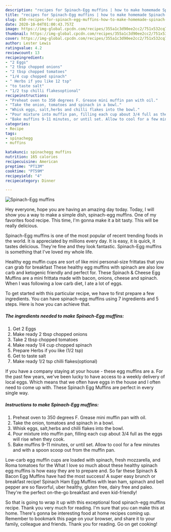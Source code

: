 ```yaml
---
description: "recipes for Spinach-Egg muffins | how to make homemade Spinach-Egg muffins"
title: "recipes for Spinach-Egg muffins | how to make homemade Spinach-Egg muffins"
slug: 450-recipes-for-spinach-egg-muffins-how-to-make-homemade-spinach-egg-muffins
date: 2020-10-04T01:00:43.757Z
image: https://img-global.cpcdn.com/recipes/355a1c3d90ee2cc2/751x532cq70/spinach-egg-muffins-recipe-main-photo.jpg
thumbnail: https://img-global.cpcdn.com/recipes/355a1c3d90ee2cc2/751x532cq70/spinach-egg-muffins-recipe-main-photo.jpg
cover: https://img-global.cpcdn.com/recipes/355a1c3d90ee2cc2/751x532cq70/spinach-egg-muffins-recipe-main-photo.jpg
author: Lester Lewis
ratingvalue: 4.2
reviewcount: 13
recipeingredient:
- "2 Eggs"
- "2 tbsp chopped onions"
- "2 tbsp chopped tomatoes"
- "1/4 cup chopped spinach"
- " Herbs if you like 12 tsp"
- "to taste salt"
- "1/2 tsp chilli flakesoptional"
recipeinstructions:
- "Preheat oven to 350 degrees F. Grease mini muffin pan with oil."
- "Take the onion, tomatoes and spinach in a bowl."
- "Whisk eggs, salt,herbs and chilli flakes into the bowl."
- "Pour mixture into muffin pan, filling each cup about 3/4 full as the eggs will rise when they cook."
- "Bake muffins 9-11 minutes, or until set. Allow to cool for a few minutes and with a spoon scoop out from the muffin pan."
categories:
- Recipe
tags:
- spinachegg
- muffins

katakunci: spinachegg muffins 
nutrition: 165 calories
recipecuisine: American
preptime: "PT13M"
cooktime: "PT59M"
recipeyield: "4"
recipecategory: Dinner

---
```



![Spinach-Egg muffins](https://img-global.cpcdn.com/recipes/355a1c3d90ee2cc2/751x532cq70/spinach-egg-muffins-recipe-main-photo.jpg)

Hey everyone, hope you are having an amazing day today. Today, I will show you a way to make a simple dish, spinach-egg muffins. One of my favorites food recipe. This time, I'm gonna make it a bit tasty. This will be really delicious.

Spinach-Egg muffins is one of the most popular of recent trending foods in the world. It is appreciated by millions every day. It is easy, it is quick, it tastes delicious. They're fine and they look fantastic. Spinach-Egg muffins is something that I've loved my whole life.

Healthy egg muffin cups are sort of like mini personal-size frittatas that you can grab for breakfast These healthy egg muffins with spinach are also low carb and ketogenic friendly and perfect for. These Spinach &amp; Cheese Egg Muffins are a mini frittata made with bacon, onions, cheese and spinach. When I was following a low carb diet, I ate a lot of eggs.


To get started with this particular recipe, we have to first prepare a few ingredients. You can have spinach-egg muffins using 7 ingredients and 5 steps. Here is how you can achieve that.

<!--inarticleads1-->

##### The ingredients needed to make Spinach-Egg muffins:

1. Get 2 Eggs
1. Make ready 2 tbsp chopped onions
1. Take 2 tbsp chopped tomatoes
1. Make ready 1/4 cup chopped spinach
1. Prepare  Herbs if you like (1/2 tsp)
1. Get to taste salt
1. Make ready 1/2 tsp chilli flakes(optional)


If you have a company staying at your house - these egg muffins are a. For the past few years, we&#39;ve been lucky to have access to a weekly delivery of local eggs. Which means that we often have eggs in the house and I often need to come up with. These Spinach Egg Muffins are perfect in every single way. 

<!--inarticleads2-->

##### Instructions to make Spinach-Egg muffins:

1. Preheat oven to 350 degrees F. Grease mini muffin pan with oil.
1. Take the onion, tomatoes and spinach in a bowl.
1. Whisk eggs, salt,herbs and chilli flakes into the bowl.
1. Pour mixture into muffin pan, filling each cup about 3/4 full as the eggs will rise when they cook.
1. Bake muffins 9-11 minutes, or until set. Allow to cool for a few minutes and with a spoon scoop out from the muffin pan.


Low-carb egg muffin cups are loaded with spinach, fresh mozzarella, and Roma tomatoes for the What I love so much about these healthy spinach egg muffins is how easy they are to prepare and. So far these Spinach &amp; Bacon Egg Muffins have had the most success! A super easy brunch or breakfast recipe! Spinach Ham Egg Muffins with lean ham, spinach and bell pepper are so flavorful, uber healthy, gluten free, dairy free and paleo. They&#39;re the perfect on-the-go breakfast and even kid-friendly! 

So that is going to wrap it up with this exceptional food spinach-egg muffins recipe. Thank you very much for reading. I'm sure that you can make this at home. There's gonna be interesting food at home recipes coming up. Remember to bookmark this page on your browser, and share it to your family, colleague and friends. Thank you for reading. Go on get cooking!

